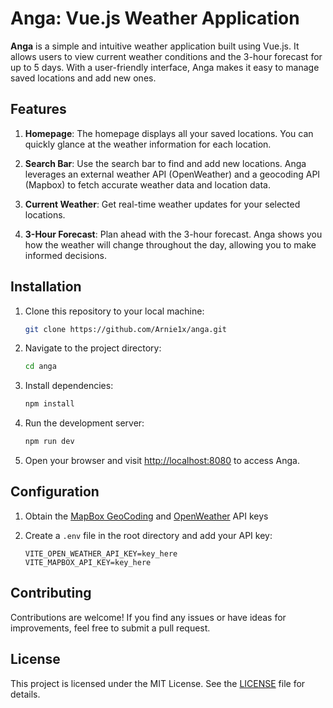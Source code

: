 # Anga: Vue.js Weather Application

**Anga** is a simple and intuitive weather application built using Vue.js. It allows users to view current weather conditions and the 3-hour forecast for up to 5 days. With a user-friendly interface, Anga makes it easy to manage saved locations and add new ones.

## Features

1. **Homepage**: The homepage displays all your saved locations. You can quickly glance at the weather information for each location.

2. **Search Bar**: Use the search bar to find and add new locations. Anga leverages an external weather API (OpenWeather) and a geocoding API (Mapbox) to fetch accurate weather data and location data.

3. **Current Weather**: Get real-time weather updates for your selected locations.

4. **3-Hour Forecast**: Plan ahead with the 3-hour forecast. Anga shows you how the weather will change throughout the day, allowing you to make informed decisions.

## Installation

1. Clone this repository to your local machine:

   ```bash
   git clone https://github.com/Arnie1x/anga.git
   ```

2. Navigate to the project directory:

   ```bash
   cd anga
   ```

3. Install dependencies:

   ```bash
   npm install
   ```

4. Run the development server:

   ```bash
   npm run dev
   ```

5. Open your browser and visit [http://localhost:8080](http://localhost:8080) to access Anga.

## Configuration

1. Obtain the [MapBox GeoCoding](https://www.mapbox.com/geocoding) and [OpenWeather](https://openweathermap.org/api) API keys

2. Create a `.env` file in the root directory and add your API key:

   ```env
   VITE_OPEN_WEATHER_API_KEY=key_here
   VITE_MAPBOX_API_KEY=key_here
   ```

## Contributing

Contributions are welcome! If you find any issues or have ideas for improvements, feel free to submit a pull request.

## License

This project is licensed under the MIT License. See the [LICENSE](LICENSE) file for details.

